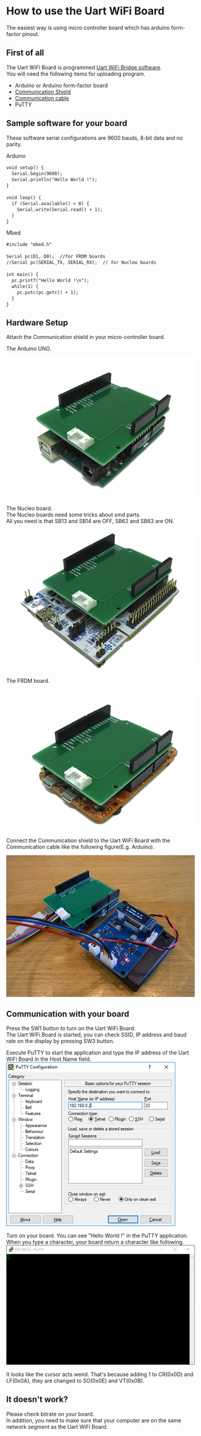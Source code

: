 How to use the Uart WiFi Board
========================================

The easiest way is using micro controller board which has arduino form-factor pinout.  

First of all
--------------
The Uart WiFi Board is programmed [Uart WiFi Bridge software](https://github.com/NaoNaoMe/Uart-WiFi-Board/tree/with-display/Software/UartWiFiBridge).  
You will need the following items for uploading program.
 - Arduino or Arduino form-factor board
 - [Communication Shield](https://github.com/NaoNaoMe/Communication-Shield)
 - [Communication cable](https://github.com/NaoNaoMe/Communication-Shield/tree/master/Cables)
 - PuTTY



Sample software for your board
--------------
These software serial configurations are 9600 bauds, 8-bit data and no parity.

Arduino
```
void setup() {
  Serial.begin(9600);
  Serial.println("Hello World !");
}

void loop() {
  if (Serial.available() > 0) {
    Serial.write(Serial.read() + 1);
  }
}
```

Mbed
```
#include "mbed.h"

Serial pc(D1, D0);  //for FRDM boards
//Serial pc(SERIAL_TX, SERIAL_RX);  // for Nucleo boards

int main() {
  pc.printf("Hello World !\n");
  while(1) {
    pc.putc(pc.getc() + 1);
  }
}
```



Hardware Setup
--------------
Attach the Communication shield in your micro-controller board. 

The Arduino UNO.

![Arduino](mdContents/ArduinoBoard.png)

The Nucleo board.  
The Nucleo boards need some tricks about smd parts.  
All you need is that SB13 and SB14 are OFF, SB62 and SB63 are ON.

![Nucleo](mdContents/NucleoBoard.png)

The FRDM board.

![FRDM](mdContents/FRDMBoard.png)

Connect the Communication shield to the Uart WiFi Board with the Communication cable like the following figure(E.g. Arduino).

![Sample](mdContents/UartWiFiBoardwithArduino.png)



Communication with your board
--------------
Press the SW1 button to turn on the Uart WiFi Board.  
The Uart WiFi Board is started, you can check SSID, IP address and baud rate on the display by pressing SW3 button.  

Execute PuTTY to start the application and type the IP address of the Uart WiFi Board in the Host Name field.  
![Connection](mdContents/Making_a_Connection.png)

Turn on your board. You can see "Hello World !" in the PuTTY application.
When you type a character, your board return a character like following.  
![Example](mdContents/Example1.gif)

It looks like the cursor acts weird. That's because adding 1 to CR(0x0D) and LF(0x0A), they are changed to SO(0x0E) and VT(0x0B).



It doesn't work?
--------------
Please check bitrate on your board.  
In addition, you need to make sure that your computer are on the same network segment as the Uart WiFi Board.


